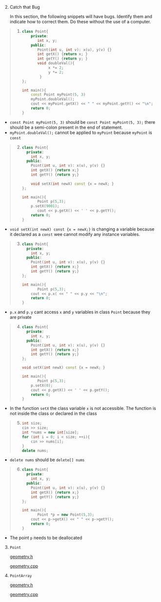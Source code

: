 2. Catch that Bug

   In this section, the following snippets will have bugs. Identify them and indicate how to correct them. Do these without the use of a computer.

> 1. ```cpp
>    class Point{
>        private: 
>        	int x, y;
>        public:
>        	Point(int u, int v): x(u), y(v) {}
>        	int getX() {return x; }
>        	int getY() {return y; }
>        	void doubleVal(){
>                x *= 2;
>                y *= 2;
>            }
>    };
>    
>    int main(){
>        const Point myPoint(5, 3)
>        myPoint.doubleVal();
>        cout << myPoint.getX() << " " << myPoint.getY() << "\n";
>        return 0;
>    }
>    ```

- `const Point myPoint(5, 3)` should be `const Point myPoint(5, 3);` there should be a semi-colon present in the end of statement.
- `myPoint.doubleVal();` cannot be applied to `myPoint` because `myPoint` is `const`

> 2. ```cpp
>    class Point{
>      private:
>        int x, y;
>      public:
>        Point(int u, int v): x(u), y(v) {}
>        int getX() {return x;}
>        int getY() {return y;}
>        
>        void setX(int newX) const {x = newX; }
>    };
>    
>    int main(){
>       	Point p(5,3);
>        p.setX(9001);
>        	cout << p.getX() << ' ' << p.getY();
>        return 0;
>    }
>    ```

- `void setX(int newX) const {x = newX;}` is changing a variable because it declared as a `const` wee cannot modify any instance variables.

> 3. ```cpp
>    class Point{
>      private:
>        int x, y;
>      public:
>        Point(int u, int v): x(u), y(v) {}
>        int getX() {return x;}
>        int getY() {return y;}
>    };
>    
>    int main(){
>       	Point p(5,3);
>        cout << p.x( << " " << p.y << "\n";
>        return 0;
>    }
>    ```

- `p.x` and `p.y` cant access `x` and `y` variables in class `Point` because they are private

> 4. ```cpp
>    class Point{
>      private:
>        int x, y;
>      public:
>        Point(int u, int v): x(u), y(v) {}
>        int getX() {return x;}
>        int getY() {return y;}
>    };
>    
>    void setX(int newX) const {x = newX; }
>    
>    int main(){
>       	Point p(5,3);
>        p.setX(0);
>        cout << p.getX() << ' ' << p.getY();
>        return 0;
>    }
>    ```

- In the function `setX` the class variable `x` is not accessible. The function is not inside the class or declared in the class

> 5. ```cpp
>    int size;
>    cin >> size;
>    int *nums = new int[size];
>    for (int i = 0; i < size; ++i){
>        cin >> nums[i];
>    }
>    delete nums;
>    ```

- `delete nums` should be `delete[] nums`

> 6. ```cpp
>    class Point{
>      private:
>        int x, y;
>      public:
>        Point(int u, int v): x(u), y(v) {}
>        int getX() {return x;}
>        int getY() {return y;}
>    };
>    
>    int main(){
>       	Point *p = new Point(5,3);
>        cout << p->getX() << " " << p->getY();
>        return 0;
>    }
>    ```

- The point `p` needs to be deallocated

3. `Point`

   [geometry.h](codeps3/geometry.h)

   [geometry.cpp](codeps3/geometry.cpp)

4. `PointArray`

   [geometry.h](codeps3/geometry.h)

   [geometry.cpp](codeps3/geometry.cpp)

   